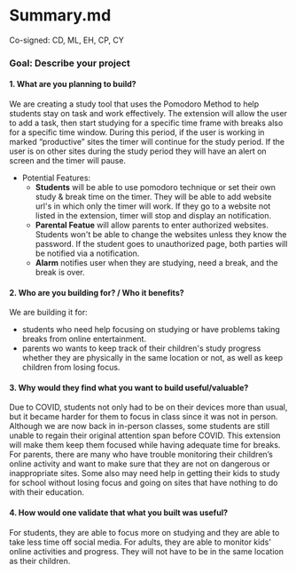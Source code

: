 # Summary.md
Co-signed: CD, ML, EH, CP, CY
### Goal: Describe your project 
#### 1. What are you planning to build?
We are creating a study tool that uses the Pomodoro Method to help students stay on task and work effectively. The extension will allow the user to add a task, then start studying for a specific time frame with breaks also for a specific time window. During this period, if the user is working in marked “productive” sites the timer will continue for the study period. If the user is on other sites during the study period they will have an alert on screen and the timer will pause.

* Potential Features:
   * **Students** will be able to use pomodoro technique or set their own study & break time on the timer. They will be able to add website url's in which only the timer will work. If they go to a website not listed in the extension, timer will stop and display an notification. 
   * **Parental Featue** will allow parents to enter authorized websites. Students won't be able to change the websites unless they know the password. If the student goes to unauthorized page, both parties will be notified via a notification. 
   * **Alarm** notifies user when they are studying, need a break, and the break is over.
          

#### 2. Who are you building for? / Who it benefits? 
We are building it for:
 * students who need help focusing on studying or have problems taking breaks from online entertainment.
 * parents wo wants to keep track of their children's study progress whether they are physically in the same location or not, as well as keep children from losing focus.
      
#### 3. Why would they find what you want to build useful/valuable?
 Due to COVID, students not only had to be on their devices more than usual, but it became harder for them to focus in class since it was not in person. Although we are now back in in-person classes, some students are still unable to regain their original attention span before COVID. This extension will make them keep them focused while having adequate time for breaks. For parents, there are many who have trouble monitoring their children’s online activity and want to make sure that they are not on dangerous or inappropriate sites. Some also may need help in getting their kids to study for school without losing focus and going on sites that have nothing to do with their education.


#### 4. How would one validate that what you built was useful?
For students, they are able to focus more on studying and they are able to take less time off social media. For adults, they are able to monitor kids' online activities and progress. They will not have to be in the same location as their children.
